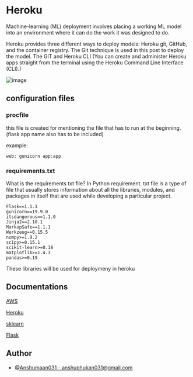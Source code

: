 # Heroku


Machine-learning (ML) deployment involves placing a working ML model into an environment where it can do the work it was designed to do.

Heroku provides three different ways to deploy models: Heroku git, GitHub, and the container registry. The Git technique is used in this post to deploy the model. The GIT and Heroku CLI (You can create and administer Heroku apps straight from the terminal using the Heroku Command Line Interface (CLI).)

![image](https://user-images.githubusercontent.com/67821036/180205296-18d43651-bda6-45e3-8fc6-04596f24f080.png)


## configuration files

### procfile
this file is created for mentioning the file that has to run at the beginning. (flask app name also has to be included)

example:
```
web: gunicorn app:app
```

### requirements.txt

What is the requirements txt file?
In Python requirement. txt file is a type of file that usually stores information about all the libraries, modules, and packages in itself that are used while developing a particular project.

```
Flask==1.1.1
gunicorn==19.9.0
itsdangerous==1.1.0
Jinja2==2.10.1
MarkupSafe==1.1.1
Werkzeug==0.15.5
numpy>=1.9.2
scipy>=0.15.1
scikit-learn>=0.18
matplotlib>=1.4.3
pandas>=0.19
```

These libraries will be used for deploymeny in heroku
## Documentations

[AWS](https://docs.aws.amazon.com) 

[Heroku](https://devcenter.heroku.com/categories/reference)

[sklearn](https://devdocs.io/scikit_learn/) 

[Flask](https://flask.palletsprojects.com/en/2.1.x/) 




## Author 

- [@Anshumaan031 - <anshuphukan031@gmail.com>](https://github.com/Anshumaan031)
